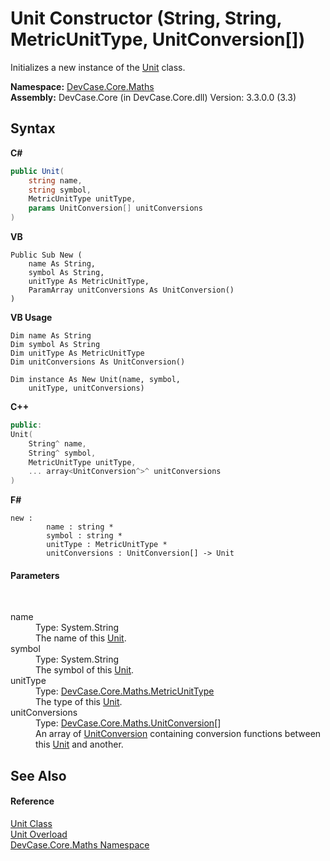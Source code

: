 # Unit Constructor (String, String, MetricUnitType, UnitConversion[])
 

Initializes a new instance of the <a href="T_DevCase_Core_Maths_Unit">Unit</a> class.

**Namespace:**&nbsp;<a href="N_DevCase_Core_Maths">DevCase.Core.Maths</a><br />**Assembly:**&nbsp;DevCase.Core (in DevCase.Core.dll) Version: 3.3.0.0 (3.3)

## Syntax

**C#**<br />
``` C#
public Unit(
	string name,
	string symbol,
	MetricUnitType unitType,
	params UnitConversion[] unitConversions
)
```

**VB**<br />
``` VB
Public Sub New ( 
	name As String,
	symbol As String,
	unitType As MetricUnitType,
	ParamArray unitConversions As UnitConversion()
)
```

**VB Usage**<br />
``` VB Usage
Dim name As String
Dim symbol As String
Dim unitType As MetricUnitType
Dim unitConversions As UnitConversion()

Dim instance As New Unit(name, symbol, 
	unitType, unitConversions)
```

**C++**<br />
``` C++
public:
Unit(
	String^ name, 
	String^ symbol, 
	MetricUnitType unitType, 
	... array<UnitConversion^>^ unitConversions
)
```

**F#**<br />
``` F#
new : 
        name : string * 
        symbol : string * 
        unitType : MetricUnitType * 
        unitConversions : UnitConversion[] -> Unit
```


#### Parameters
&nbsp;<dl><dt>name</dt><dd>Type: System.String<br />The name of this <a href="T_DevCase_Core_Maths_Unit">Unit</a>.</dd><dt>symbol</dt><dd>Type: System.String<br />The symbol of this <a href="T_DevCase_Core_Maths_Unit">Unit</a>.</dd><dt>unitType</dt><dd>Type: <a href="T_DevCase_Core_Maths_MetricUnitType">DevCase.Core.Maths.MetricUnitType</a><br />The type of this <a href="T_DevCase_Core_Maths_Unit">Unit</a>.</dd><dt>unitConversions</dt><dd>Type: <a href="T_DevCase_Core_Maths_UnitConversion">DevCase.Core.Maths.UnitConversion</a>[]<br />An array of <a href="T_DevCase_Core_Maths_UnitConversion">UnitConversion</a> containing conversion functions between this <a href="T_DevCase_Core_Maths_Unit">Unit</a> and another.</dd></dl>

## See Also


#### Reference
<a href="T_DevCase_Core_Maths_Unit">Unit Class</a><br /><a href="Overload_DevCase_Core_Maths_Unit__ctor">Unit Overload</a><br /><a href="N_DevCase_Core_Maths">DevCase.Core.Maths Namespace</a><br />